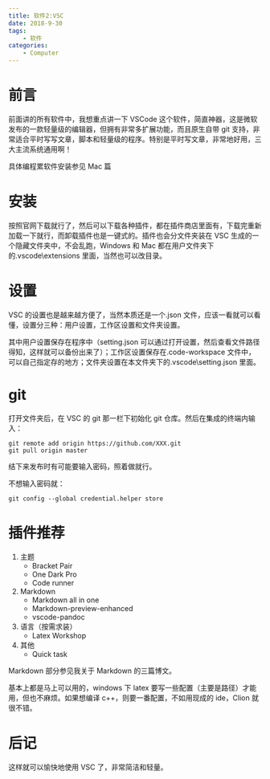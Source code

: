 ```yaml
---
title: 软件2:VSC
date: 2018-9-30
tags:
    - 软件
categories:
    - Computer
---
```


# 前言

前面讲的所有软件中，我想重点讲一下 VSCode 这个软件，简直神器，这是微软发布的一款轻量级的编辑器，但拥有非常多扩展功能，而且原生自带 git 支持，非常适合平时写写文章，脚本和轻量级的程序。特别是平时写文章，非常地好用，三大主流系统通用啊！

具体编程累软件安装参见 Mac 篇

# 安装

按照官网下载就行了，然后可以下载各种插件，都在插件商店里面有，下载完重新加载一下就行，而卸载插件也是一键式的。插件也会分文件夹装在 VSC 生成的一个隐藏文件夹中，不会乱跑，Windows 和 Mac 都在用户文件夹下的.vscode\extensions 里面，当然也可以改目录。

# 设置

VSC 的设置也是越来越方便了，当然本质还是一个.json 文件，应该一看就可以看懂，设置分三种：用户设置，工作区设置和文件夹设置。

其中用户设置保存在程序中（setting.json 可以通过打开设置，然后查看文件路径得知，这样就可以备份出来了）；工作区设置保存在.code-workspace 文件中，可以自己指定存的地方；文件夹设置在本文件夹下的.vscode\setting.json 里面。

# git

打开文件夹后，在 VSC 的 git 那一栏下初始化 git 仓库。然后在集成的终端内输入：

```
git remote add origin https://github.com/XXX.git
git pull origin master
```

结下来发布时有可能要输入密码，照着做就行。

不想输入密码就：

```
git config --global credential.helper store
```

# 插件推荐

1. 主题
    - Bracket Pair
    - One Dark Pro
    - Code runner
2. Markdown
    - Markdown all in one
    - Markdown-preview-enhanced
    - vscode-pandoc
3. 语言（按需求装）
    - Latex Workshop
4. 其他
    - Quick task

Markdown 部分参见我关于 Markdown 的三篇博文。

基本上都是马上可以用的，windows 下 latex 要写一些配置（主要是路径）才能用，但也不麻烦。如果想编译 c++，则要一番配置，不如用现成的 ide，Clion 就很不错。

# 后记

这样就可以愉快地使用 VSC 了，非常简洁和轻量。
